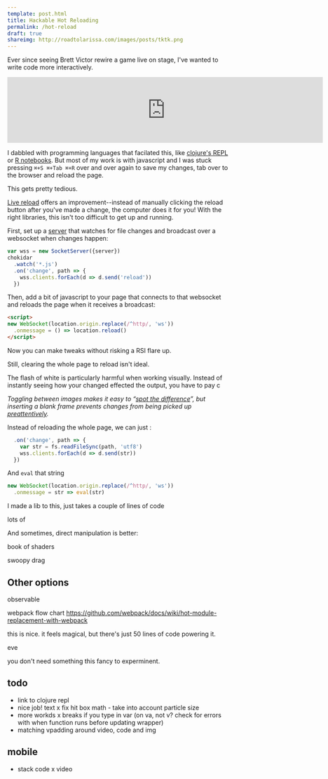 ```yaml
---
template: post.html
title: Hackable Hot Reloading
permalink: /hot-reload
draft: true
shareimg: http://roadtolarissa.com/images/posts/tktk.png
---
```


Ever since seeing Brett Victor rewire a game live on stage, I've wanted to write code more interactively. 

<iframe src="https://player.vimeo.com/video/36579366#t=695s&autoplay=0&background=1" width="720"  frameborder="0" webkitallowfullscreen mozallowfullscreen allowfullscreen></iframe>

<script src="https://code.jquery.com/jquery-3.3.1.slim.min.js" crossorigin=""></script>
<script src="//f.vimeocdn.com/js/froogaloop2.min.js"></script>
<script>
document.querySelector("iframe")
  .setAttribute('height', 410/720*Math.min(innerWidth - 20, 720))

var player = $f($('iframe')[0])
player.addEvent('ready', () => player.api('setVolume', 0))
</script>


I dabbled with programming languages that facilated this, like [clojure's REPL](https://github.com/bhauman/lein-figwheel) or [R notebooks](https://rmarkdown.rstudio.com/r_notebooks.html). But most of my work is with javascript and I was stuck pressing `⌘+S ⌘+Tab ⌘+R` over and over again to save my changes, tab over to the browser and reload the page.

<div class='editor manual'></div>

This gets pretty tedious.

[Live reload](http://livereload.com/) offers an improvement--instead of manually clicking the reload button after you've made a change, the computer does it for you! With the right libraries, this isn't too difficult to get up and running. 

First, set up a [server](https://github.com/1wheel/hot-server/blob/master/index.js) that watches for file changes and broadcast over a websocket when changes happen:

```js
var wss = new SocketServer({server})
chokidar
  .watch('*.js')
  .on('change', path => {
    wss.clients.forEach(d => d.send('reload'))
  })
```

Then, add a bit of javascript to your page that connects to that websocket and reloads the page when it receives a broadcast:

```html
<script>
new WebSocket(location.origin.replace(/^http/, 'ws'))
  .onmessage = () => location.reload()
</script>
```

Now you can make tweaks without risking a RSI flare up.  

<div class='editor live'></div>

Still, clearing the whole page to reload isn't ideal. 

The flash of white is particularly harmful when working visually. Instead of instantly seeing how your changed effected the output, you have to pay c 

<div class='spot-container'>
  <div class='spot'></div>
  <i>
    Toggling between images makes it easy to 
    “<a href='https://en.wikipedia.org/wiki/Spot_the_difference'>spot the difference</a>”, 
    but inserting a blank frame prevents changes from being picked up <a href='http://journals.plos.org/plosone/article?id=10.1371/journal.pone.0042851'>preattentively</a>.
  </i>
</div>



Instead of reloading the whole page, we can just : 

```js
  .on('change', path => {
    var str = fs.readFileSync(path, 'utf8')
    wss.clients.forEach(d => d.send(str))
  })
```

And `eval` that string

```js
new WebSocket(location.origin.replace(/^http/, 'ws'))
  .onmessage = str => eval(str)
```

<div class='editor hot'></div>

I made a lib to this, just takes a couple of lines of code

lots of 

And sometimes, direct manipulation is better:

book of shaders

swoopy drag

<!-- <div class='editor drag'></div> -->


## Other options

observable

webpack flow chart
https://github.com/webpack/docs/wiki/hot-module-replacement-with-webpack

this is nice. it feels magical, but there's just 50 lines of code powering it.

eve

you don't need something this fancy to experminent.


## todo

- link to clojure repl
- nice job! text
x fix hit box math - take into account particle size
- more workds
x breaks if you type in var (on va, not v? check for errors with when function runs before updating wrapper)
- matching vpadding around video, code and img

## mobile
- stack code
x video

<link href="https://fonts.googleapis.com/css?family=Roboto+Mono" rel="stylesheet">

<script src="https://cdnjs.cloudflare.com/ajax/libs/codemirror/5.32.0/codemirror.min.js"></script>
<script src="https://cdnjs.cloudflare.com/ajax/libs/codemirror/5.32.0/mode/javascript/javascript.js"></script>
<link rel="stylesheet" href="https://cdnjs.cloudflare.com/ajax/libs/codemirror/5.32.0/codemirror.min.css" />

<link rel="stylesheet" type="text/css" href="style.css">
<script src='../worlds-group-2017/d3_.js'></script>
<script src='../worlds-group-2017/swoopy-drag.js'></script>
<script src='visible-timer.js'></script>
<script src='script.js'></script>
